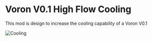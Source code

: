 # Voron V0.1 High Flow Cooling

This mod is design to increase the cooling capability of a Voron V0.1

![Cooling](/IMG/cooling1.png)

